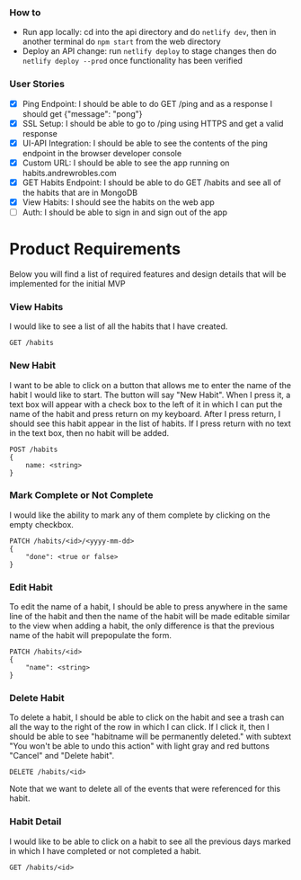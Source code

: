 ### How to
- Run app locally: cd into the api directory and do `netlify dev`, then in another terminal do `npm start` from the web directory
- Deploy an API change: run `netlify deploy` to stage changes then do `netlify deploy --prod` once functionality has been verified

### User Stories
- [x] Ping Endpoint: I should be able to do GET /ping and as a response I should get {"message": "pong"}
- [x] SSL Setup: I should be able to go to /ping using HTTPS and get a valid response
- [x] UI-API Integration: I should be able to see the contents of the ping endpoint in the browser developer console
- [x] Custom URL: I should be able to see the app running on habits.andrewrobles.com
- [x] GET Habits Endpoint: I should be able to do GET /habits and see all of the habits that are in MongoDB
- [x] View Habits: I should see the habits on the web app
- [ ] Auth: I should be able to sign in and sign out of the app

# Product Requirements

Below you will find a list of required features and design details that will be implemented for the initial MVP

### View Habits
I would like to see a list of all the habits that I have created.

```
GET /habits
```

### New Habit
I want to be able to click on a button that allows me to enter the name of the habit I would like to start. The button will say "New Habit". When I press it, a text box will appear with a check box to the left of it in which I can put the name of the habit and press return on my keyboard. After I press return, I should see this habit appear in the list of habits. If I press return with no text in the text box, then no habit will be added.

```
POST /habits
{
    name: <string> 
}
```


### Mark Complete or Not Complete
I would like the ability to mark any of them complete by clicking on the empty checkbox.

```
PATCH /habits/<id>/<yyyy-mm-dd>
{
    "done": <true or false>
}
```

### Edit Habit
To edit the name of a habit, I should be able to press anywhere in the same line of the habit and then the name of the habit will be made editable similar to the view when adding a habit, the only difference is that the previous name of the habit will prepopulate the form.

```
PATCH /habits/<id>
{
    "name": <string>
}
```

### Delete Habit
To delete a habit, I should be able to click on the habit and see a trash can all the way to the right of the row in which I can click. If I click it, then I should be able to see "habitname will be permanently deleted." with subtext "You won't be able to undo this action" with light gray and red buttons  "Cancel" and "Delete habit".

```
DELETE /habits/<id>
```

Note that we want to delete all of the events that were referenced for this habit.

### Habit Detail
I would like to be able to click on a habit to see all the previous days marked in which I have completed or not completed a habit.

```
GET /habits/<id>
```
